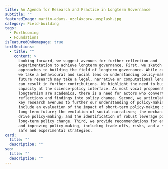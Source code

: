 ```yaml
---
title: An Agenda for Research and Practice in Longterm Governance
subtitle: ""
featuredImage: martin-adams-_ozcl4xcprw-unsplash.jpg
category: Field-building
tags:
  - Forthcoming
  - Foundations
isFeaturedOnHomepage: true
textSections:
  - title: ""
    content: >
      Looking forward, we suggest avenues for further reflection and
      experimentation to achieve longterm governance. First, we sketch
      approaches to building the field of longterm governance. While currently,
      we take a behavioural and social lens on understanding policy-making,
      future research may take a legal, narrative or computational lens, which
      can result in further contributions. We highlight the need to build
      capacity at the science-policy interface. As most vocal proponents of
      longtermism are academics, there is a need for actors who convert
      reflections and findings into policy change. Second, we articulate four
      key research avenues to further our understanding of policy-making. We
      include an evaluation of the impact of short-term policy-making on the
      long-term future; the evolution of social narratives; the mechanisms that
      drive policy-making; and the identification of robust leverage points for
      long-term policy change. Third, we provide recommendations for engaging in
      and improving policy-making, including trade-offs, risks, and a set of
      safe and experimental strategies.
card:
  title: ""
  description: ""
seo:
  title: ""
  description: ""
---
```

